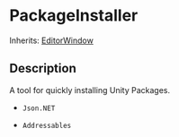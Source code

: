 # PackageInstaller

Inherits: [EditorWindow](https://docs.unity3d.com/2022.3/Documentation/ScriptReference/EditorWindow.html)

## Description

A tool for quickly installing Unity Packages.

- `Json.NET`

- `Addressables`